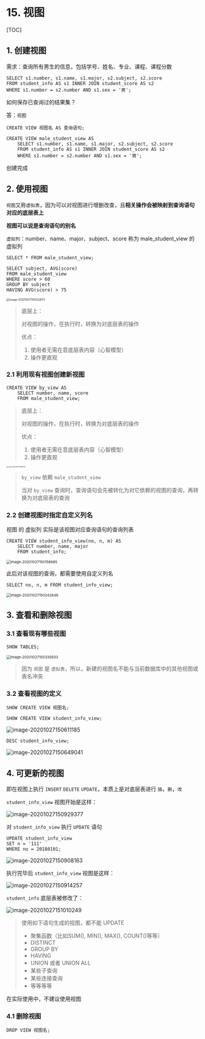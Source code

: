 # 15. 视图

[TOC]

## 1. 创建视图

需求：查询所有男生的信息，包括学号、姓名、专业、课程、课程分数

```mysql
SELECT s1.number, s1.name, s1.major, s2.subject, s2.score 
FROM student_info AS s1 INNER JOIN student_score AS s2 
WHERE s1.number = s2.number AND s1.sex = '男';
```

如何保存已查询过的结果集？

答：`视图`

```mysql
CREATE VIEW 视图名 AS 查询语句;
```

```mysql
CREATE VIEW male_student_view AS 
	SELECT s1.number, s1.name, s1.major, s2.subject, s2.score 
	FROM student_info AS s1 INNER JOIN student_score AS s2 
	WHERE s1.number = s2.number AND s1.sex = '男';
```

创建完成



## 2. 使用视图

`视图`又称`虚拟表`，因为可以对视图进行增删改查，且**相关操作会被映射到查询语句对应的底层表上**

**视图可以说是查询语句的别名**

`虚拟列`：number、name、major、subject、score 称为 male_student_view 的虚拟列

```mysql
SELECT * FROM male_student_view;
```

```mysql
SELECT subject, AVG(score) 
FROM male_student_view 
WHERE score > 60 
GROUP BY subject 
HAVING AVG(score) > 75
```

<img src="https://www.qiniu.cregskin.com/image-20201027145522673.png" alt="image-20201027145522673" style="zoom:50%;" />

> 底层上：
>
> 对视图的操作，在执行时，转换为对底层表的操作
>
> 优点：
>
> 1. 使用者无需在意底层表内容（心智模型）
> 2. 操作更直观





### 2.1 利用现有视图创建新视图

```mysql
CREATE VIEW by_view AS 
	SELECT number, name, score 
	FROM male_student_view;
```

> 底层上：
>
> 对视图的操作，在执行时，转换为对底层表的操作
>
> 优点：
>
> 1. 使用者无需在意底层表内容（心智模型）
> 2. 操作更直观

<img src="https://www.qiniu.cregskin.com/image-20201027145618783.png" alt="image-20201027145618783" style="zoom:25%;" />

> `by_view` 依赖 `male_student_view`
>
> 当对 `by_view` 查询时，查询语句会先被转化为对它依赖的视图的查询，再转换为对底层表的查询



### 2.2 创建视图时指定自定义列名

视图 的 虚拟列 实际是该视图对应查询语句的查询列表

```mysql
CREATE VIEW student_info_view(no, n, m) AS
	SELECT number, name, major 
	FROM student_info;
```

<img src="https://www.qiniu.cregskin.com/image-20201027150158685.png" alt="image-20201027150158685" style="zoom: 67%;" />

此后对该视图的查询，都需要使用自定义列名

```mysql
SELECT no, n, m FROM student_info_view;
```

<img src="https://www.qiniu.cregskin.com/image-20201027150242646.png" alt="image-20201027150242646" style="zoom:67%;" />





## 3. 查看和删除视图

### 3.1 查看现有哪些视图

```mysql
SHOW TABLES;
```

<img src="https://www.qiniu.cregskin.com/image-20201027150335933.png" alt="image-20201027150335933" style="zoom:67%;" />

> 因为 `视图` 是 `虚拟表`，所以，新建的视图名不能与当前数据库中的其他视图或表名冲突





### 3.2 查看视图的定义

```mysql
SHOW CREATE VIEW 视图名;
```



```mysql
SHOW CREATE VIEW student_info_view;
```

![image-20201027150611185](https://www.qiniu.cregskin.com/image-20201027150611185.png)



```mysql
DESC student_info_view;
```

![image-20201027150649041](https://www.qiniu.cregskin.com/image-20201027150649041.png)





## 4. 可更新的视图

即在视图上执行 `INSERT` `DELETE` `UPDATE`，本质上是对底层表进行 `插`，`删`，`改`

`student_info_view` 视图开始是这样：

![image-20201027150929377](https://www.qiniu.cregskin.com/image-20201027150929377.png)

对 `student_info_view` 执行 `UPDATE` 语句

```mysql
UPDATE student_info_view
SET n = '111' 
WHERE no = 20180101;
```

![image-20201027150908163](https://www.qiniu.cregskin.com/image-20201027150908163.png)

执行完毕后 `student_info_view` 视图是这样：

![image-20201027150914257](https://www.qiniu.cregskin.com/image-20201027150914257.png)

`student_info` 底层表被修改了：

![image-20201027151010249](https://www.qiniu.cregskin.com/image-20201027151010249.png)



> 使用如下语句生成的视图，都不能 UPDATE
>
> + 聚集函数（比如SUM(), MIN(), MAX(), COUNT()等等）
> + DISTINCT
> + GROUP BY
> + HAVING
> + UNION 或者 UNION ALL
> + 某些子查询
> + 某些连接查询
> + 等等等等

在实际使用中，不建议使用视图





### 4.1 删除视图

```mysql
DROP VIEW 视图名;
```











